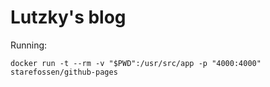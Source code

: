 # Lutzky's blog

Running:

```
docker run -t --rm -v "$PWD":/usr/src/app -p "4000:4000" starefossen/github-pages
```
